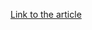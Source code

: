 [Link to the article](https://paraflare.com/attack-lifecycle-detection-of-an-operational-technology-breach/)
